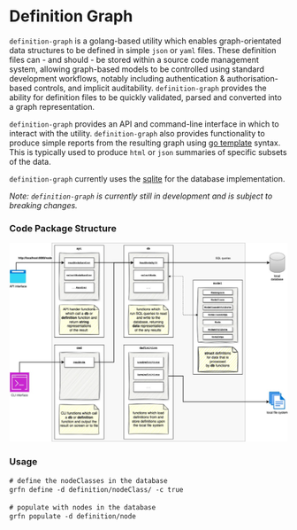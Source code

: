 # Definition Graph

`definition-graph` is a golang-based utility which enables graph-orientated data structures to be defined in simple `json` or `yaml` files. These definition files can - and should - be stored within a source code management system, allowing graph-based models to be controlled using standard development workflows, notably including authentication & authorisation-based controls, and implicit auditability. `definition-graph` provides the ability for definition files to be quickly validated, parsed and converted into a graph representation.

`definition-graph` provides an API and command-line interface in which to interact with the utility. `definition-graph` also provides functionality to produce simple reports from the resulting graph using [go template](https://pkg.go.dev/text/template) syntax. This is typically used to produce `html` or `json` summaries of specific subsets of the data.

`definition-graph` currently uses the [sqlite](https://www.sqlite.org) for the database implementation.

_Note: `definition-graph` is currently still in development and is subject to breaking changes._

### Code Package Structure
![Code Package Structure](doc/package.jpg)

### Usage
```shell
# define the nodeClasses in the database
grfn define -d definition/nodeClass/ -c true

# populate with nodes in the database
grfn populate -d definition/node
```